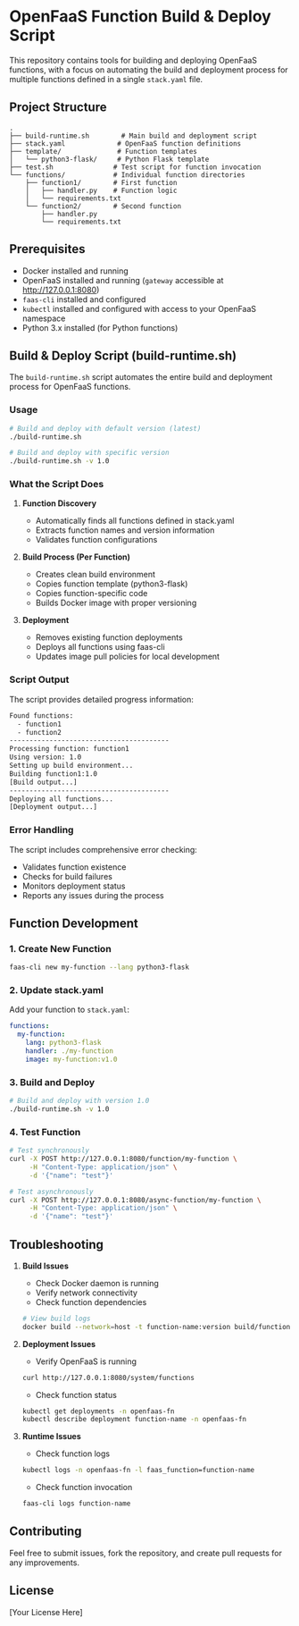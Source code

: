 # OpenFaaS Function Build & Deploy Script

This repository contains tools for building and deploying OpenFaaS functions, with a focus on automating the build and deployment process for multiple functions defined in a single `stack.yaml` file.

## Project Structure

```
.
├── build-runtime.sh        # Main build and deployment script
├── stack.yaml             # OpenFaaS function definitions
├── template/              # Function templates
│   └── python3-flask/     # Python Flask template
├── test.sh               # Test script for function invocation
└── functions/            # Individual function directories
    ├── function1/        # First function
    │   ├── handler.py    # Function logic
    │   └── requirements.txt
    └── function2/        # Second function
        ├── handler.py
        └── requirements.txt
```

## Prerequisites

- Docker installed and running
- OpenFaaS installed and running (`gateway` accessible at http://127.0.0.1:8080)
- `faas-cli` installed and configured
- `kubectl` installed and configured with access to your OpenFaaS namespace
- Python 3.x installed (for Python functions)

## Build & Deploy Script (build-runtime.sh)

The `build-runtime.sh` script automates the entire build and deployment process for OpenFaaS functions.

### Usage

```bash
# Build and deploy with default version (latest)
./build-runtime.sh

# Build and deploy with specific version
./build-runtime.sh -v 1.0
```

### What the Script Does

1. **Function Discovery**
   - Automatically finds all functions defined in stack.yaml
   - Extracts function names and version information
   - Validates function configurations

2. **Build Process (Per Function)**
   - Creates clean build environment
   - Copies function template (python3-flask)
   - Copies function-specific code
   - Builds Docker image with proper versioning

3. **Deployment**
   - Removes existing function deployments
   - Deploys all functions using faas-cli
   - Updates image pull policies for local development

### Script Output

The script provides detailed progress information:

```bash
Found functions:
  - function1
  - function2
----------------------------------------
Processing function: function1
Using version: 1.0
Setting up build environment...
Building function1:1.0
[Build output...]
----------------------------------------
Deploying all functions...
[Deployment output...]
```

### Error Handling

The script includes comprehensive error checking:
- Validates function existence
- Checks for build failures
- Monitors deployment status
- Reports any issues during the process

## Function Development

### 1. Create New Function

```bash
faas-cli new my-function --lang python3-flask
```

### 2. Update stack.yaml

Add your function to `stack.yaml`:
```yaml
functions:
  my-function:
    lang: python3-flask
    handler: ./my-function
    image: my-function:v1.0
```

### 3. Build and Deploy

```bash
# Build and deploy with version 1.0
./build-runtime.sh -v 1.0
```

### 4. Test Function

```bash
# Test synchronously
curl -X POST http://127.0.0.1:8080/function/my-function \
     -H "Content-Type: application/json" \
     -d '{"name": "test"}'

# Test asynchronously
curl -X POST http://127.0.0.1:8080/async-function/my-function \
     -H "Content-Type: application/json" \
     -d '{"name": "test"}'
```

## Troubleshooting

1. **Build Issues**
   - Check Docker daemon is running
   - Verify network connectivity
   - Check function dependencies
   ```bash
   # View build logs
   docker build --network=host -t function-name:version build/function-name
   ```

2. **Deployment Issues**
   - Verify OpenFaaS is running
   ```bash
   curl http://127.0.0.1:8080/system/functions
   ```
   - Check function status
   ```bash
   kubectl get deployments -n openfaas-fn
   kubectl describe deployment function-name -n openfaas-fn
   ```

3. **Runtime Issues**
   - Check function logs
   ```bash
   kubectl logs -n openfaas-fn -l faas_function=function-name
   ```
   - Check function invocation
   ```bash
   faas-cli logs function-name
   ```

## Contributing

Feel free to submit issues, fork the repository, and create pull requests for any improvements.

## License

[Your License Here]
